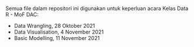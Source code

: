 Semua file dalam repositori ini digunakan untuk keperluan acara Kelas Data R - MoF DAC:
- Data Wrangling, 28 Oktober 2021
- Data Visualisation, 4 November 2021
- Basic Modelling, 11 November 2021
